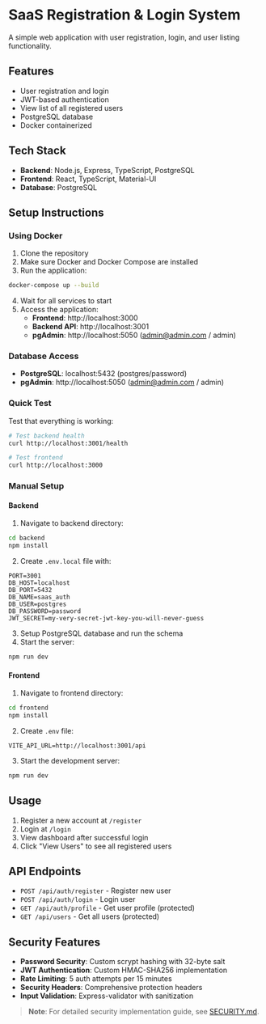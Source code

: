 # SaaS Registration & Login System

A simple web application with user registration, login, and user listing functionality.

## Features
- User registration and login
- JWT-based authentication
- View list of all registered users
- PostgreSQL database
- Docker containerized

## Tech Stack
- **Backend**: Node.js, Express, TypeScript, PostgreSQL
- **Frontend**: React, TypeScript, Material-UI
- **Database**: PostgreSQL

## Setup Instructions

### Using Docker
1. Clone the repository
2. Make sure Docker and Docker Compose are installed
3. Run the application:
```bash
docker-compose up --build
```
4. Wait for all services to start
5. Access the application:
   - **Frontend**: http://localhost:3000
   - **Backend API**: http://localhost:3001
   - **pgAdmin**: http://localhost:5050 (admin@admin.com / admin)

### Database Access
- **PostgreSQL**: localhost:5432 (postgres/password)
- **pgAdmin**: http://localhost:5050 (admin@admin.com / admin)

### Quick Test
Test that everything is working:
```bash
# Test backend health
curl http://localhost:3001/health

# Test frontend
curl http://localhost:3000
```

### Manual Setup

#### Backend
1. Navigate to backend directory:
```bash
cd backend
npm install
```

2. Create `.env.local` file with:
```
PORT=3001
DB_HOST=localhost
DB_PORT=5432
DB_NAME=saas_auth
DB_USER=postgres
DB_PASSWORD=password
JWT_SECRET=my-very-secret-jwt-key-you-will-never-guess
```

3. Setup PostgreSQL database and run the schema
4. Start the server:
```bash
npm run dev
```

#### Frontend
1. Navigate to frontend directory:
```bash
cd frontend
npm install
```

2. Create `.env` file:
```
VITE_API_URL=http://localhost:3001/api
```

3. Start the development server:
```bash
npm run dev
```

## Usage
1. Register a new account at `/register`
2. Login at `/login`
3. View dashboard after successful login
4. Click "View Users" to see all registered users

## API Endpoints
- `POST /api/auth/register` - Register new user
- `POST /api/auth/login` - Login user
- `GET /api/auth/profile` - Get user profile (protected)
- `GET /api/users` - Get all users (protected)

## Security Features
- **Password Security**: Custom scrypt hashing with 32-byte salt
- **JWT Authentication**: Custom HMAC-SHA256 implementation  
- **Rate Limiting**: 5 auth attempts per 15 minutes
- **Security Headers**: Comprehensive protection headers
- **Input Validation**: Express-validator with sanitization

> **Note**: For detailed security implementation guide, see [SECURITY.md](SECURITY.md). 